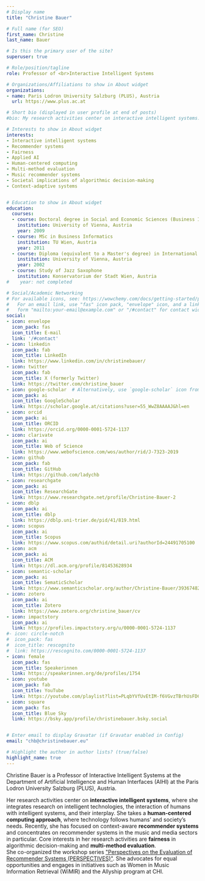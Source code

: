```yaml
---
# Display name
title: "Christine Bauer"

# Full name (for SEO)
first_name: Christine
last_name: Bauer

# Is this the primary user of the site?
superuser: true

# Role/position/tagline
role: Professor of <br>Interactive Intelligent Systems

# Organizations/Affiliations to show in About widget
organizations:
- name: Paris Lodron University Salzburg (PLUS), Austria
  url: https://www.plus.ac.at

# Short bio (displayed in user profile at end of posts)
#bio: My research activities center on interactive intelligent systems. Central themes in my research are context and context-adaptivity. Currently, I focus on context-aware (music) recommender systems.

# Interests to show in About widget
interests:
- Interactive intelligent systems
- Recommender systems
- Fairness
- Applied AI
- Human-centered computing
- Multi-method evaluation
- Music recommender systems
- Societal implications of algorithmic decision-making
- Context-adaptive systems


# Education to show in About widget
education:
  courses:
  - course: Doctoral degree in Social and Economic Sciences (Business Informatics)
    institution: University of Vienna, Austria
    year: 2009
  - course: MSc in Business Informatics
    institution: TU Wien, Austria
    year: 2011
  - course: Diploma (equivalent to a Master's degree) in International Business Administration
    institution: University of Vienna, Austria
    year: 2002
  - course: Study of Jazz Saxophone
    institution: Konservatorium der Stadt Wien, Austria
#    year: not completed

# Social/Academic Networking
# For available icons, see: https://wowchemy.com/docs/getting-started/page-builder/#icons
#   For an email link, use "fas" icon pack, "envelope" icon, and a link in the
#   form "mailto:your-email@example.com" or "/#contact" for contact widget.
social:
- icon: envelope
  icon_pack: fas
  icon_title: E-mail
  link: '/#contact'
- icon: linkedin
  icon_pack: fab
  icon_title: LinkedIn
  link: https://www.linkedin.com/in/christinebauer/
- icon: twitter
  icon_pack: fab
  icon_title: X (formerly Twitter)
  link: https://twitter.com/christine_bauer
- icon: google-scholar  # Alternatively, use `google-scholar` icon from `ai` icon pack // fasgraduation-cap
  icon_pack: ai
  icon_title: GoogleScholar
  link: https://scholar.google.at/citations?user=55_WwZ8AAAAJ&hl=en
- icon: orcid
  icon_pack: ai
  icon_title: ORCID
  link: https://orcid.org/0000-0001-5724-1137
- icon: clarivate
  icon_pack: ai
  icon_title: Web of Science
  link: https://www.webofscience.com/wos/author/rid/J-7323-2019
- icon: github
  icon_pack: fab
  icon_title: GitHub
  link: https://github.com/ladychb
- icon: researchgate
  icon_pack: ai
  icon_title: ResearchGate
  link: https://www.researchgate.net/profile/Christine-Bauer-2
- icon: dblp
  icon_pack: ai
  icon_title: dblp
  link: https://dblp.uni-trier.de/pid/41/819.html
- icon: scopus
  icon_pack: ai
  icon_title: Scopus
  link: https://www.scopus.com/authid/detail.uri?authorId=24491705100
- icon: acm
  icon_pack: ai
  icon_title: ACM
  link: https://dl.acm.org/profile/81453628934
- icon: semantic-scholar
  icon_pack: ai
  icon_title: SematicScholar
  link: https://www.semanticscholar.org/author/Christine-Bauer/39367482
- icon: zotero
  icon_pack: ai
  icon_title: Zotero
  link: https://www.zotero.org/christine_bauer/cv
- icon: impactstory
  icon_pack: ai
  link: https://profiles.impactstory.org/u/0000-0001-5724-1137
#- icon: circle-notch
#  icon_pack: fas
#  icon_title: rescognito
#  link: https://rescognito.com/0000-0001-5724-1137
- icon: female
  icon_pack: fas
  icon_title: Speakerinnen
  link: https://speakerinnen.org/de/profiles/1754
- icon: youtube
  icon_pack: fab
  icon_title: YouTube
  link: https://youtube.com/playlist?list=PLqbYVfUvEtIM-f6VGvzTBrhUsFDCufKXQ
- icon: square
  icon_pack: fas
  icon_title: Blue Sky
  link: https://bsky.app/profile/christinebauer.bsky.social


# Enter email to display Gravatar (if Gravatar enabled in Config)
email: "chb@christinebauer.eu"

# Highlight the author in author lists? (true/false)
highlight_name: true
---
```


Christine Bauer is a Professor of Interactive Intelligent Systems at the Department of Artificial Intelligence and Human Interfaces (AIHI) at the Paris Lodron University Salzburg (PLUS), Austria. 

Her research activities center on **interactive intelligent systems**, where she integrates research on intelligent technologies, the interaction of humans with intelligent systems, and their interplay. She takes a **human-centered computing approach**, where technology follows humans’ and society’s needs. Recently, she has focused on context-aware **recommender systems** and concentrates on recommender systems in the music and media sectors in particular. Core interests in her research activities are **fairness** in algorithmic decision-making and **multi-method evaluation**.   
She co-organized the workshop series ["Perspectives on the Evaluation of Recommender Systems (PERSPECTIVES)"](http://perspectives-ws.github.io). She advocates for equal opportunities and engages in initiatives such as Women in Music Information Retrieval (WiMIR) and the Allyship program at CHI.

